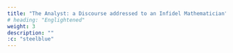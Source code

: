 ```yaml
---
title: "The Analyst: a Discourse addressed to an Infidel Mathematician"
# heading: "Englightened"
weight: 3
description: ""
:c: "steelblue"
---
```


